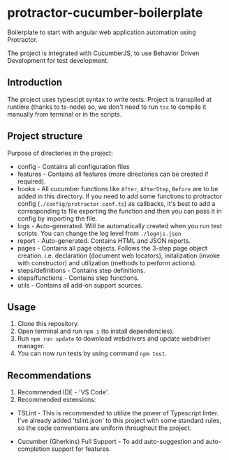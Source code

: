 # protractor-cucumber-boilerplate

Boilerplate to start with angular web application automation using Protractor. 

The project is integrated with CucumberJS, to use Behavior Driven Development for test development.

## Introduction

The project uses typescipt syntax to write tests. Project is transpiled at runtime (thanks to ts-node) so, we don't need to run `tsc` to compile it manually from terminal or in the scripts.


## Project structure

Purpose of directories in the project:
 - config - Contains all configuration files
 - features - Contains all features (more directories can be created if required).
 - hooks - All cucumber functions like `After`, `AfterStep`, `Before` are to be added in this directory. If you need to add some functions to protractor config (`./config/protractor.conf.ts`) as callbacks, it's best to add a corresponding ts file exporting the function and then you can pass it in config by importing the file. 
 - logs - Auto-generated. Will be automatically created when you run test scripts. You can change the log level from `./log4js.json`
 - report - Auto-generated. Contains HTML and JSON reports. 
 - pages - Contains all page objects. Follows the 3-step page object creation. i.e. declaration (document web locators), initalization (invoke with constructor) and utilization (methods to perform actions). 
- steps/definitions - Contains step definitions.
- steps/functions - Contains step functions.
- utils - Contains all add-on support sources.

## Usage

1. Clone this repository.
2. Open terminal and run `npm i` (to install dependencies).
3. Run `npm run update` to download webdrivers and update webdriver manager.
4. You can now run tests by using command `npm test`.

## Recommendations

1. Recommended IDE - 'VS Code'. 
2. Recommended extensions:

- TSLint - This is recommended to utilize the power of Typescript linter. I've already added 'tslint.json' to this project with some standard rules, so the code conventions are uniform throughout the project.

- Cucumber (Gherkins) Full Support - To add auto-suggestion and auto-completion support for features.


